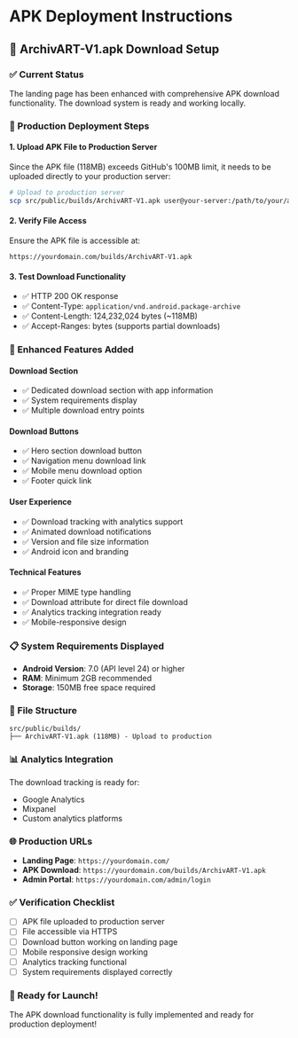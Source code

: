 # APK Deployment Instructions

## 📱 ArchivART-V1.apk Download Setup

### ✅ Current Status
The landing page has been enhanced with comprehensive APK download functionality. The download system is ready and working locally.

### 🚀 Production Deployment Steps

#### 1. Upload APK File to Production Server
Since the APK file (118MB) exceeds GitHub's 100MB limit, it needs to be uploaded directly to your production server:

```bash
# Upload to production server
scp src/public/builds/ArchivART-V1.apk user@your-server:/path/to/your/app/src/public/builds/
```

#### 2. Verify File Access
Ensure the APK file is accessible at:
```
https://yourdomain.com/builds/ArchivART-V1.apk
```

#### 3. Test Download Functionality
- ✅ HTTP 200 OK response
- ✅ Content-Type: `application/vnd.android.package-archive`
- ✅ Content-Length: 124,232,024 bytes (~118MB)
- ✅ Accept-Ranges: bytes (supports partial downloads)

### 🎯 Enhanced Features Added

#### Download Section
- ✅ Dedicated download section with app information
- ✅ System requirements display
- ✅ Multiple download entry points

#### Download Buttons
- ✅ Hero section download button
- ✅ Navigation menu download link
- ✅ Mobile menu download option
- ✅ Footer quick link

#### User Experience
- ✅ Download tracking with analytics support
- ✅ Animated download notifications
- ✅ Version and file size information
- ✅ Android icon and branding

#### Technical Features
- ✅ Proper MIME type handling
- ✅ Download attribute for direct file download
- ✅ Analytics tracking integration ready
- ✅ Mobile-responsive design

### 📋 System Requirements Displayed
- **Android Version**: 7.0 (API level 24) or higher
- **RAM**: Minimum 2GB recommended
- **Storage**: 150MB free space required

### 🔧 File Structure
```
src/public/builds/
├── ArchivART-V1.apk (118MB) - Upload to production
```

### 📊 Analytics Integration
The download tracking is ready for:
- Google Analytics
- Mixpanel
- Custom analytics platforms

### 🌐 Production URLs
- **Landing Page**: `https://yourdomain.com/`
- **APK Download**: `https://yourdomain.com/builds/ArchivART-V1.apk`
- **Admin Portal**: `https://yourdomain.com/admin/login`

### ✅ Verification Checklist
- [ ] APK file uploaded to production server
- [ ] File accessible via HTTPS
- [ ] Download button working on landing page
- [ ] Mobile responsive design working
- [ ] Analytics tracking functional
- [ ] System requirements displayed correctly

### 🎉 Ready for Launch!
The APK download functionality is fully implemented and ready for production deployment!
